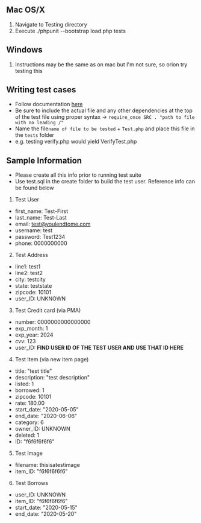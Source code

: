 ## Mac OS/X
1. Navigate to Testing directory
2. Execute ./phpunit --bootstrap load.php tests

## Windows
1. Instructions may be the same as on mac but I'm not sure, so orion try testing this

## Writing test cases
- Follow documentation [here](https://phpunit.readthedocs.io/en/9.0/writing-tests-for-phpunit.html)
- Be sure to include the actual file and any other dependencies at the top of the test file using proper syntax -> ```require_once SRC . "path to file with no leading /"```
- Name the file```name of file to be tested``` + ```Test.php``` and place this file in the ```tests``` folder
- e.g. testing verify.php would yield VerifyTest.php


## Sample Information
- Please create all this info prior to running test suite
- Use test.sql in the create folder to build the test user. Reference info can be found below


1. Test User
  * first_name: Test-First
  * last_name: Test-Last
  * email: test@youlendtome.com
  * username: test
  * password: Test1234
  * phone: 0000000000

2. Test Address
  * line1: test1
  * line2: test2
  * city: testcity
  * state: teststate
  * zipcode: 10101
  * user_ID: UNKNOWN

3. Test Credit card (via PMA)
  * number: 0000000000000000
  * exp_month: 1
  * exp_year: 2024
  * cvv: 123
  * user_ID: **FIND USER ID OF THE TEST USER AND USE THAT ID HERE**

4. Test Item (via new item page)
  * title: "test title"
  * description: "test description"
  * listed: 1
  * borrowed: 1
  * zipcode: 10101
  * rate: 180.00
  * start_date: "2020-05-05"
  * end_date: "2020-06-06"
  * category: 6
  * owner_ID: UNKNOWN
  * deleted: 1
  * ID: "f6f6f6f6f6"

5. Test Image
  * filename: thisisatestimage
  * item_ID: "f6f6f6f6f6"

6. Test Borrows
  * user_ID: UNKNOWN
  * item_ID: "f6f6f6f6f6"
  * start_date: "2020-05-15"
  * end_date: "2020-05-20"
